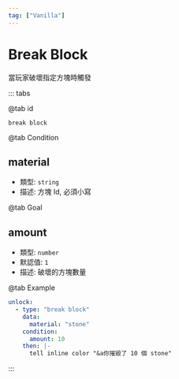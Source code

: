 ```yaml
---
tag: ["Vanilla"]
---
```


# Break Block

當玩家破壞指定方塊時觸發

::: tabs

@tab id

`break block`

@tab Condition

## material

- 類型: `string`
- 描述: 方塊 Id, 必須小寫

@tab Goal

## amount <Badge text="可選" type="tip" />

- 類型: `number`
- 默認值: `1`
- 描述: 破壞的方塊數量

@tab Example

```yaml
unlock:
  - type: "break block"
    data:
      material: "stone"
    condition:
      amount: 10
    then: |-
      tell inline color "&a你摧毀了 10 個 stone"
```

:::